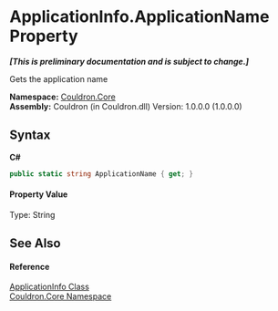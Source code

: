 # ApplicationInfo.ApplicationName Property 
 _**\[This is preliminary documentation and is subject to change.\]**_

Gets the application name

**Namespace:**&nbsp;<a href="N_Couldron_Core">Couldron.Core</a><br />**Assembly:**&nbsp;Couldron (in Couldron.dll) Version: 1.0.0.0 (1.0.0.0)

## Syntax

**C#**<br />
``` C#
public static string ApplicationName { get; }
```


#### Property Value
Type: String

## See Also


#### Reference
<a href="T_Couldron_Core_ApplicationInfo">ApplicationInfo Class</a><br /><a href="N_Couldron_Core">Couldron.Core Namespace</a><br />
